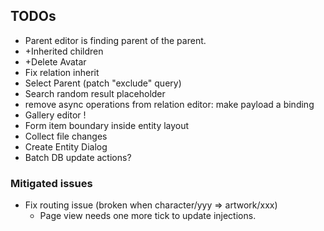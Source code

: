 ## TODOs
* Parent editor is finding parent of the parent.
* +Inherited children
* +Delete Avatar
* Fix relation inherit
* Select Parent (patch "exclude" query)
* Search random result placeholder
* remove async operations from relation editor: make payload a binding
* Gallery editor !
* Form item boundary inside entity layout
* Collect file changes
* Create Entity Dialog
* Batch DB update actions?

### Mitigated issues
* Fix routing issue (broken when character/yyy => artwork/xxx)
  * Page view needs one more tick to update injections.
